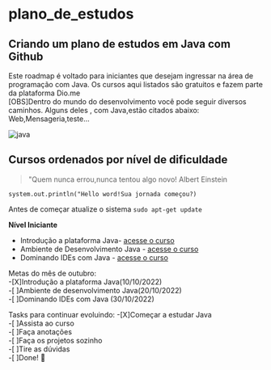 # plano_de_estudos
## Criando um plano de estudos em Java com Github

Este roadmap é voltado para iniciantes que desejam ingressar na área de programação com Java. Os cursos aqui listados são gratuitos e fazem parte da plataforma Dio.me  
[OBS]Dentro do mundo do desenvolvimento você pode seguir diversos caminhos. Alguns deles , com Java,estão citados abaixo: Web,Mensageria,teste...  

![java](https://user-images.githubusercontent.com/92828809/194964241-bdf0fcb3-6ca4-4dd6-b980-660d5bd46793.png)

## Cursos ordenados por nível de dificuldade
> "Quem nunca errou,nunca tentou algo novo! Albert Einstein  
 
 ``system.out.println("Hello word!Sua jornada começou?)``
 
 Antes de começar atualize o sistema 
 ``sudo apt-get update``

**Nível Iniciante**  

- Introdução a plataforma Java- [acesse  o curso](https://web.dio.me/course/introducao-a-plataforma-java/learning/cdc0426c-9371-4af8-aaf0-23fffca6218f?back=/track/potencia-tech-powered-ifood-java-beginners&tab=undefined&moduleId=undefined)  
- Ambiente de Desenvolvimento Java - [acesse o curso](https://web.dio.me/course/ambiente-de-desenvolvimento-java/learning/c88e693f-67ca-4885-a1d1-0069da2aef10?back=/track/potencia-tech-powered-ifood-java-beginners&tab=undefined&moduleId=undefined)  
- Dominando IDEs com Java - [acesse o curso](https://web.dio.me/course/dominando-ides-java/learning/b0f1ae39-6af7-4a2c-8fc2-c73ae8463c84/?back=/home)  

Metas do mês de outubro:  
-[X]Introdução a plataforma Java(10/10/2022)  
-[ ]Ambiente de desenvolvimento Java(20/10/2022)  
-[ ]Dominando IDEs com Java (30/10/2022)    

Tasks para continuar evoluindo:
-[X]Começar a estudar Java  
-[ ]Assista ao curso  
-[ ]Faça anotações  
-[ ]Faça os projetos sozinho  
-[ ]Tire as dúvidas  
-[ ]Done! 🎉


